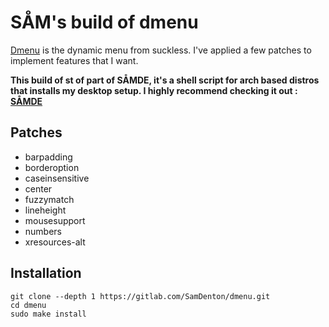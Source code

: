 # SÅM's build of dmenu
[Dmenu](https://tools.suckless.org/dmenu) is the dynamic menu from suckless. I've applied a few patches to implement features that I want.

**This build of st of part of SÅMDE, it's a shell script for arch based distros that installs my desktop setup. I highly recommend checking it out : [SÅMDE](https://gitlab.com/SamDenton/samde)**

## Patches

- barpadding
- borderoption
- caseinsensitive
- center
- fuzzymatch
- lineheight
- mousesupport
- numbers
- xresources-alt
## Installation
```
git clone --depth 1 https://gitlab.com/SamDenton/dmenu.git
cd dmenu
sudo make install
```
